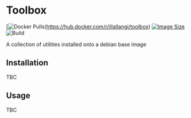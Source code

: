 # Toolbox
[![Docker Pulls](https://img.shields.io/docker/pulls/illallangi/toolbox.svg)(https://hub.docker.com/r/illallangi/toolbox)
[![Image Size](https://images.microbadger.com/badges/image/illallangi/toolbox.svg)](https://microbadger.com/images/illallangi/toolbox)
![Build](https://github.com/illallangi/Toolbox/workflows/Build/badge.svg)

A collection of utilities installed onto a debian base image

## Installation

TBC

## Usage

TBC
